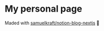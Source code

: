 # My personal page

Maded with [samuelkraft/notion-blog-nextjs](https://github.com/samuelkraft/notion-blog-nextjs) 🙌
